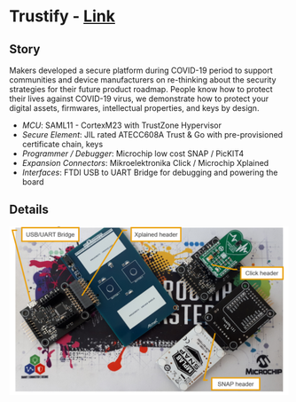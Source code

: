 **Trustify** - [Link](https://)
====================================================

**Story**
------------------------
Makers developed a secure platform during COVID-19 period to support communities and device manufacturers on re-thinking about the security strategies for their future product roadmap. People know how to protect their lives against COVID-19 virus, we demonstrate how to protect your digital assets, firmwares, intellectual properties, and keys by design. 

  - *MCU*: SAML11 - CortexM23 with TrustZone Hypervisor 
  - *Secure Element*: JIL rated ATECC608A Trust & Go with pre-provisioned certificate chain, keys
  - *Programmer / Debugger*: Microchip low cost SNAP / PicKIT4
  - *Expansion Connectors*: Mikroelektronika Click / Microchip Xplained
  - *Interfaces*: FTDI USB to UART Bridge for debugging and powering the board

**Details**
------------------------

![Trustify](images/overview.png)
